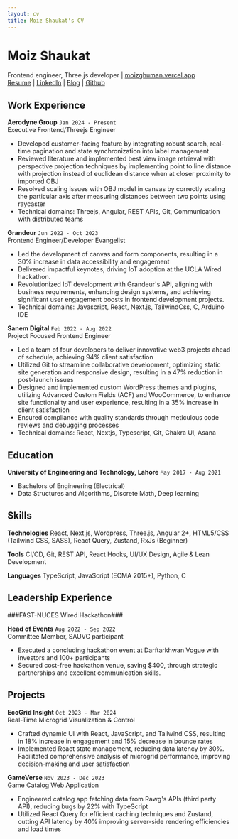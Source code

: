 ```yaml
---
layout: cv
title: Moiz Shaukat's CV
---
```

# Moiz Shaukat

<div id="contacts">
    <a id="personal-contacts">Frontend engineer, Three.js developer</a>
    | <a href="https://moizghuman.vercel.app">moizghuman.vercel.app</a>
</div>

<div id="webaddress">
<a href="https://moizghuman.gihtub.io/markdown-cv">Resume</a>
| <a href="https://www.linkedin.com/in/moiz-shaukat-7ba6991ab/">LinkedIn</a>
| <a href="https://moizghuman.vercel.app/blogs">Blog</a>
| <a href="https://github.com/moizghumann">Github</a>
</div>

Work Experience
---------------

**Aerodyne Group** `Jan 2024 - Present`  
Executive Frontend/Threejs Engineer

*   Developed customer-facing feature by integrating robust search, real-time pagination and state synchronization into label management
*   Reviewed literature and implemented best view image retrieval with perspective projection techniques by implementing point to line distance with projection instead of euclidean distance when at closer proximity to imported OBJ
*   Resolved scaling issues with OBJ model in canvas by correctly scaling the particular axis after measuring distances between two points using raycaster
*   Technical domains: Threejs, Angular, REST APIs, Git, Communication with distributed teams

**Grandeur** `Jun 2022 - Oct 2023`  
Frontend Engineer/Developer Evangelist

*   Led the development of canvas and form components, resulting in a 30% increase in data accessibility and engagement
*   Delivered impactful keynotes, driving IoT adoption at the UCLA Wired hackathon.
*   Revolutionized IoT development with Grandeur's API, aligning with business requirements, enhancing design systems, and achieving significant user engagement boosts in frontend development projects.
*   Technical domains: Javascript, React, Next.js, TailwindCss, C, Arduino IDE

**Sanem Digital** `Feb 2022 - Aug 2022`  
Project Focused Frontend Engineer

*   Led a team of four developers to deliver innovative web3 projects ahead of schedule, achieving 94% client satisfaction
*   Utilized Git to streamline collaborative development, optimizing static site generation and responsive design, resulting in a 47% reduction in post-launch issues
*   Designed and implemented custom WordPress themes and plugins, utilizing Advanced Custom Fields (ACF) and WooCommerce, to enhance site functionality and user experience, resulting in a 35% increase in client satisfaction
*   Ensured compliance with quality standards through meticulous code reviews and debugging processes
*   Technical domains: React, Nextjs, Typescript, Git, Chakra UI, Asana
  

Education
---------

**University of Engineering and Technology, Lahore** `May 2017 - Aug 2021`

*   Bachelors of Engineering (Electrical)
*   Data Structures and Algorithms, Discrete Math, Deep learning


Skills
--------

**Technologies** React, Next.js, Wordpress, Three.js, Angular 2+, HTML5/CSS (Tailwind CSS, SASS), React Query, Zustand, RxJs (Beginner)

**Tools** CI/CD, Git, REST API, React Hooks, UI/UX Design, Agile & Lean Development

**Languages** TypeScript, JavaScript (ECMA 2015+), Python, C


Leadership Experience
----------
###FAST-NUCES Wired Hackathon###

**Head of Events** `Aug 2022 - Sep 2022`  
Committee Member, SAUVC participant

*   Executed a concluding hackathon event at Darftarkhwan Vogue with investors and 100+ participants
*   Secured cost-free hackathon venue, saving $400, through strategic partnerships and excellent communication skills.


Projects
-----------------

**EcoGrid Insight** `Oct 2023 - Mar 2024`  
Real-Time Microgrid Visualization & Control

*   Crafted dynamic UI with React, JavaScript, and Tailwind CSS, resulting in 18% increase in engagement and 15% decrease in
bounce rates
*   Implemented React state management, reducing data latency by 30%. Facilitated comprehensive analysis of microgrid performance, improving decision-making and user satisfaction

**GameVerse** `Nov 2023 - Dec 2023`  
Game Catalog Web Application

*   Engineered catalog app fetching data from Rawg's APIs (third party API), reducing bugs by 22% with TypeScript
*   Utilized React Query for efficient caching techniques and Zustand, cutting API latency by 40% improving server-side rendering efficiencies and load times



<!-- ### Footer

Last updated: May 2013 -->



